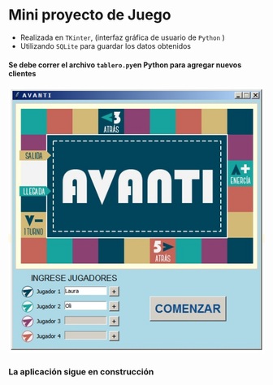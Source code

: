 # Mini proyecto de Juego

- Realizada en `TKinter`, (interfaz gráfica de usuario de `Python` )
- Utilizando `SQLite` para guardar los datos obtenidos

#### Se debe correr el archivo `tablero.py`en Python para agregar nuevos clientes

![screenshot](https://github.com/laurajuanna/CFP_2doCuatri/blob/master/Interfaces%20con%20TKinter%20y%20SQLite/Tablero%20Juego/screenshot.jpg)

### La aplicación sigue en construcción
